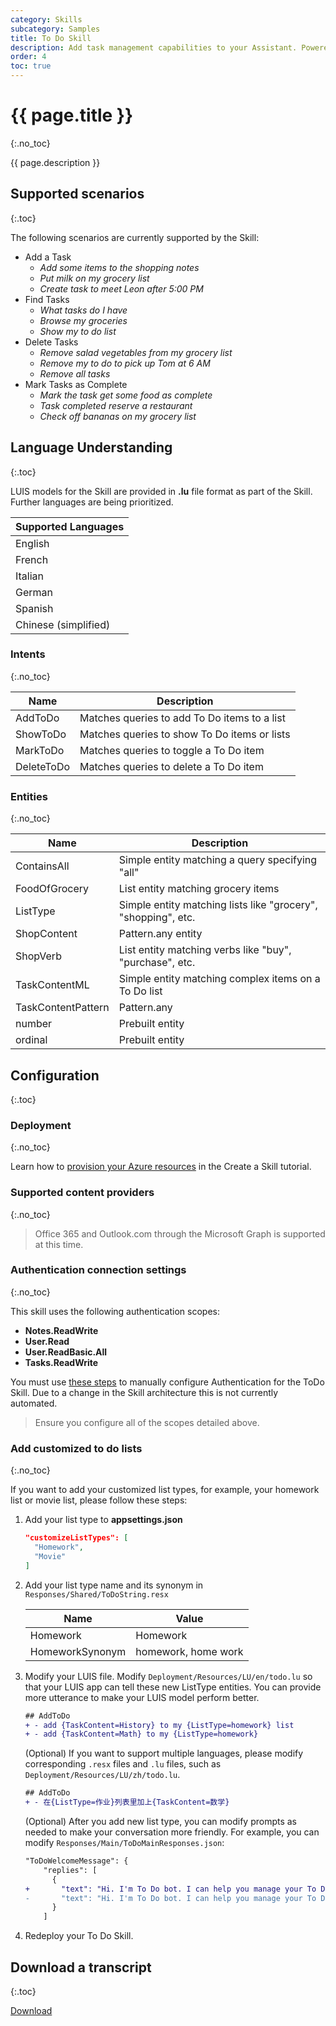 ```yaml
---
category: Skills
subcategory: Samples
title: To Do Skill
description: Add task management capabilities to your Assistant. Powered by Microsoft Graph.
order: 4
toc: true
---
```


# {{ page.title }}
{:.no_toc}

{{ page.description }}

## Supported scenarios
{:.toc}

The following scenarios are currently supported by the Skill:

- Add a Task
  - *Add some items to the shopping notes*
  - *Put milk on my grocery list*
  - *Create task to meet Leon after 5:00 PM*
- Find Tasks
  - *What tasks do I have*
  - *Browse my groceries*
  - *Show my to do list*
- Delete Tasks
  - *Remove salad vegetables from my grocery list*
  - *Remove my to do to pick up Tom at 6 AM*
  - *Remove all tasks*
- Mark Tasks as Complete
  - *Mark the task get some food as complete*
  - *Task completed reserve a restaurant*
  - *Check off bananas on my grocery list*

## Language Understanding
{:.toc}

LUIS models for the Skill are provided in **.lu** file format as part of the Skill. Further languages are being prioritized.

|Supported Languages |
|-|
|English|
|French|
|Italian|
|German|
|Spanish|
|Chinese (simplified)|

### Intents
{:.no_toc}

|Name|Description|
|-|-|
|AddToDo| Matches queries to add To Do items to a list |
|ShowToDo| Matches queries to show To Do items or lists |
|MarkToDo| Matches queries to toggle a To Do item |
|DeleteToDo| Matches queries to delete a To Do item |

### Entities
{:.no_toc}

|Name|Description|
|-|-|
|ContainsAll| Simple entity matching a query specifying "all" |
|FoodOfGrocery| List entity matching grocery items |
|ListType| Simple entity matching lists like "grocery", "shopping", etc. |
|ShopContent| Pattern.any entity|
|ShopVerb| List entity matching verbs like "buy", "purchase", etc. |
|TaskContentML| Simple entity matching complex items on a To Do list |
|TaskContentPattern| Pattern.any |
|number| Prebuilt entity|
|ordinal| Prebuilt entity|

## Configuration
{:.toc}

### Deployment
{:.no_toc}

Learn how to [provision your Azure resources]({{site.baseurl}}/skills/tutorials/create-skill/csharp/4-provision-your-azure-resources/) in the Create a Skill tutorial.

### Supported content providers
{:.no_toc}

> Office 365 and Outlook.com through the Microsoft Graph is supported at this time.

### Authentication connection settings
{:.no_toc}

This skill uses the following authentication scopes:
- **Notes.ReadWrite** 
- **User.Read**
- **User.ReadBasic.All**
- **Tasks.ReadWrite**

You must use [these steps]({{site.baseurl}}/skills/handbook/authentication/#manual-authentication) to manually configure Authentication for the ToDo Skill. Due to a change in the Skill architecture this is not currently automated.

> Ensure you configure all of the scopes detailed above.

### Add customized to do lists
{:.no_toc}

If you want to add your customized list types, for example, your homework list or movie list, please follow these steps:

1. Add your list type to **appsettings.json**

	```json
	"customizeListTypes": [
	  "Homework",
	  "Movie"
	]
	```
1. Add your list type name and its synonym in `Responses/Shared/ToDoString.resx`

	Name | Value 
	---- | ----- 
	Homework | Homework 
	HomeworkSynonym | homework, home work 

1. Modify your LUIS file. Modify `Deployment/Resources/LU/en/todo.lu` so that your LUIS app can tell these new ListType entities. You can provide more utterance to make your LUIS model perform better.

	```diff
	## AddToDo
	+ - add {TaskContent=History} to my {ListType=homework} list
	+ - add {TaskContent=Math} to my {ListType=homework}
	```

	(Optional) If you want to support multiple languages, please modify corresponding `.resx` files and `.lu` files, such as `Deployment/Resources/LU/zh/todo.lu`.

	```diff
	## AddToDo
	+ - 在{ListType=作业}列表里加上{TaskContent=数学}
	```

	(Optional) After you add new list type, you can modify prompts as needed to make your conversation more friendly. For example, you can modify `Responses/Main/ToDoMainResponses.json`:

	```diff
	"ToDoWelcomeMessage": {
	    "replies": [
	      {
	+       "text": "Hi. I'm To Do bot. I can help you manage your To Do, Shopping, Grocery or Homework list."
	-       "text": "Hi. I'm To Do bot. I can help you manage your To Do, Shopping or Grocery list."
	      }
	    ]
	```

1. Redeploy your To Do Skill.

## Download a transcript
{:.toc}

<a class="btn btn-primary" href="{{site.baseurl}}/assets/transcripts/skills-todo.transcript">Download</a>